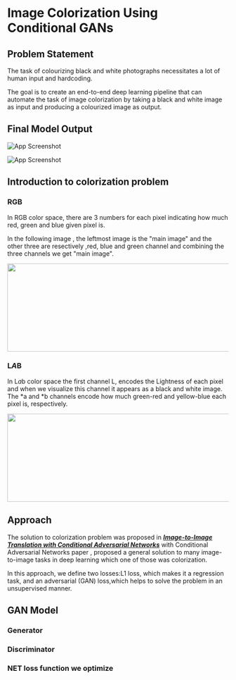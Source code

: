 # Image Colorization Using Conditional GANs



## Problem Statement

The task of colourizing black and white photographs necessitates a lot of human input and hardcoding.

The goal is to create an end-to-end deep learning pipeline that can automate the task of image colorization by taking a black 
and white image as input and producing a colourized image as output.

## Final Model Output


![App Screenshot](https://via.placeholder.com/468x300?text=App+Screenshot+Here)


![App Screenshot](https://via.placeholder.com/468x300?text=App+Screenshot+Here)


## Introduction to colorization problem

### RGB 

In RGB color space, there are 3 numbers for each 
pixel indicating how much red, green and blue given
pixel is.

In the following image , the leftmost image is
the "main image" and the other three are resectively
,red, blue and green channel and combining the three
channels we get "main image".

<p align="center">
<img src="https://res.cloudinary.com/practicaldev/image/fetch/s--7uHGwEG8--/c_limit%2Cf_auto%2Cfl_progressive%2Cq_auto%2Cw_880/https://i.ibb.co/HgnybWG/rgb.png" height = "200" width = "800"/>
</p>

### L*A*B
In L*a*b color space the first channel L, encodes the Lightness of each pixel and when we visualize this channel it appears as a black and white image.
The *a and *b channels encode how much green-red and yellow-blue each pixel is, respectively.

<p align="center">
<img src="https://res.cloudinary.com/practicaldev/image/fetch/s--7uHGwEG8--/c_limit%2Cf_auto%2Cfl_progressive%2Cq_auto%2Cw_880/https://i.ibb.co/HgnybWG/rgb.png" height = "200" width = "800"/>
</p>


## Approach

The solution to colorization problem was proposed in
[***Image-to-Image Translation with Conditional Adversarial Networks***](https://arxiv.org/abs/1611.07004) with Conditional Adversarial Networks paper
, proposed a general solution to many image-to-image tasks in deep learning which one of those was colorization.

In this approach, we define two losses:L1 loss, 
which makes it a regression task, and 
an adversarial (GAN) loss,which helps to
solve the problem in an unsupervised manner.

## GAN Model

### Generator

### Discriminator

### NET loss function we optimize 

